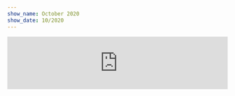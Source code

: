 ```yaml
---
show_name: October 2020
show_date: 10/2020
---
```


<iframe width="100%" height="120" src="https://www.mixcloud.com/widget/iframe/?hide_cover=1&light=1&feed=%2FMusicBoxRadioUK%2Fbass-cycle-monday-19th-october-2020%2F" frameborder="0" ></iframe>
